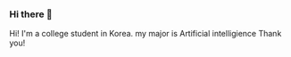 ### Hi there 👋

Hi! I'm a college student in Korea.
my major is Artificial intelligience
Thank you!
